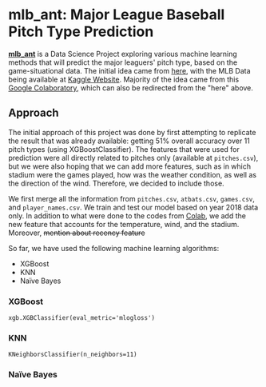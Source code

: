 # mlb_ant: Major League Baseball Pitch Type Prediction

[**mlb_ant**](https://github.com/yshong211/mlb_ant) is a Data Science Project exploring various machine learning methods that will predict the major leaguers' pitch type, based on the game-situational data. The initial idea came from [here](https://towardsdatascience.com/predicting-mlb-pitch-probability-based-on-the-game-situation-1afc5a01cf3), with the MLB Data being available at [Kaggle Website](https://www.kaggle.com/pschale/mlb-pitch-data-20152018). Majority of the idea came from this [Google Colaboratory](https://colab.research.google.com/drive/1VaHWXq2yYuH-S-6WL_WD8VFSugcgoiUz#scrollTo=eNI5nrnYrxPV), which can also be redirected from the "here" above.

## Approach

The initial approach of this project was done by first attempting to replicate the result that was already available: getting 51% overall accuracy over 11 pitch types (using XGBoostClassifier). The features that were used for prediction were all directly related to pitches only (available at `pitches.csv`), but we were also hoping that we can add more features, such as in which stadium were the games played, how was the weather condition, as well as the direction of the wind. Therefore, we decided to include those.

We first merge all the information from `pitches.csv`, `atbats.csv`, `games.csv`, and `player_names.csv`. We train and test our model based on year 2018 data only. In addition to what were done to the codes from [Colab](https://colab.research.google.com/drive/1VaHWXq2yYuH-S-6WL_WD8VFSugcgoiUz#scrollTo=eNI5nrnYrxPV), we add the new feature that accounts for the temperature, wind, and the stadium. Moreover, ~~mention about recency feature~~

So far, we have used the following machine learning algorithms:
* XGBoost
* KNN
* Naïve Bayes

### XGBoost

`xgb.XGBClassifier(eval_metric='mlogloss')`

### KNN

`KNeighborsClassifier(n_neighbors=11)`

### Naïve Bayes

